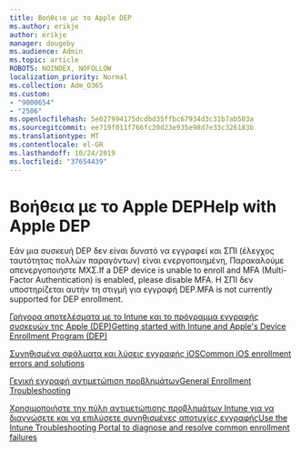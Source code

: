 ```yaml
---
title: Βοήθεια με το Apple DEP
ms.author: erikje
author: erikje
manager: dougeby
ms.audience: Admin
ms.topic: article
ROBOTS: NOINDEX, NOFOLLOW
localization_priority: Normal
ms.collection: Adm_O365
ms.custom:
- "9000654"
- "2506"
ms.openlocfilehash: 5e027994175dcdbd35ffbc67934d3c31b7ab503a
ms.sourcegitcommit: ee719f011f766fc20d23e935e98d7e33c326183b
ms.translationtype: MT
ms.contentlocale: el-GR
ms.lasthandoff: 10/24/2019
ms.locfileid: "37654439"
---
```

# <a name="help-with-apple-dep"></a><span data-ttu-id="810cf-102">Βοήθεια με το Apple DEP</span><span class="sxs-lookup"><span data-stu-id="810cf-102">Help with Apple DEP</span></span>

<span data-ttu-id="810cf-103">Εάν μια συσκευή DEP δεν είναι δυνατό να εγγραφεί και ΣΠΙ (έλεγχος ταυτότητας πολλών παραγόντων) είναι ενεργοποιημένη, Παρακαλούμε απενεργοποιήστε ΜΧΣ.</span><span class="sxs-lookup"><span data-stu-id="810cf-103">If a DEP device is unable to enroll and MFA (Multi-Factor Authentication) is enabled, please disable MFA.</span></span> <span data-ttu-id="810cf-104">Η ΣΠΙ δεν υποστηρίζεται αυτήν τη στιγμή για εγγραφή DEP.</span><span class="sxs-lookup"><span data-stu-id="810cf-104">MFA is not currently supported for DEP enrollment.</span></span>

[<span data-ttu-id="810cf-105">Γρήγορα αποτελέσματα με το Intune και το πρόγραμμα εγγραφής συσκευών της Apple (DEP)</span><span class="sxs-lookup"><span data-stu-id="810cf-105">Getting started with Intune and Apple's Device Enrollment Program (DEP)</span></span>](https://docs.microsoft.com/intune/enrollment/device-enrollment-program-enroll-ios)

[<span data-ttu-id="810cf-106">Συνηθισμένα σφάλματα και λύσεις εγγραφής iOS</span><span class="sxs-lookup"><span data-stu-id="810cf-106">Common iOS enrollment errors and solutions</span></span>](https://docs.microsoft.com/intune/enrollment/troubleshoot-ios-enrollment-errors)

[<span data-ttu-id="810cf-107">Γενική εγγραφή αντιμετώπιση προβλημάτων</span><span class="sxs-lookup"><span data-stu-id="810cf-107">General Enrollment Troubleshooting</span></span>](https://docs.microsoft.com/intune/enrollment/troubleshoot-device-enrollment-in-intune)

[<span data-ttu-id="810cf-108">Χρησιμοποιήστε την πύλη αντιμετώπισης προβλημάτων Intune για να διαγνώσετε και να επιλύσετε συνηθισμένες αποτυχίες εγγραφής</span><span class="sxs-lookup"><span data-stu-id="810cf-108">Use the Intune Troubleshooting Portal to diagnose and resolve common enrollment failures</span></span>](https://docs.microsoft.com/intune/fundamentals/help-desk-operators)


